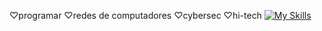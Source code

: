 ♡programar ♡redes de computadores ♡cybersec ♡hi-tech
[![My Skills](https://skillicons.dev/icons?i=py,rust,bash,powershell,linux,windows)](https://skillicons.dev)
